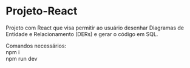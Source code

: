 # Projeto-React
Projeto com React que visa permitir ao usuário desenhar Diagramas de Entidade e Relacionamento (DERs) e gerar o código em SQL. <br/>

Comandos necessários: <br/>
npm i <br/> 
npm run dev <br/>
